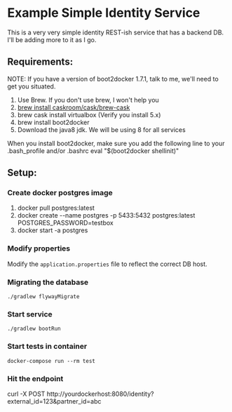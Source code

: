 # Example Simple Identity Service

This is a very very simple identity REST-ish service that has a backend DB.  I'll be adding more to it as I go.

## Requirements:

NOTE: If you have a version of boot2docker 1.7.1, talk to me, we'll need to get you situated.

1. Use Brew. If you don't use brew, I won't help you
2. [brew install caskroom/cask/brew-cask](https://github.com/caskroom/homebrew-cask)
3. brew cask install virtualbox (Verify you install 5.x)
4. brew install boot2docker
5. Download the java8 jdk. We will be using 8 for all services

When you install boot2docker, make sure you add the following line to your .bash_profile and/or .bashrc
    eval "$(boot2docker shellinit)"

## Setup:

### Create docker postgres image
1. docker pull postgres:latest
2. docker create --name postgres -p 5433:5432 postgres:latest POSTGRES_PASSWORD=testbox
3. docker start -a postgres

### Modify properties
Modify the `application.properties` file to reflect the correct DB host.

### Migrating the database
    ./gradlew flywayMigrate

### Start service
    ./gradlew bootRun

### Start tests in container
    docker-compose run --rm test

### Hit the endpoint
curl -X POST http://yourdockerhost:8080/identity?external_id=123&partner_id=abc

